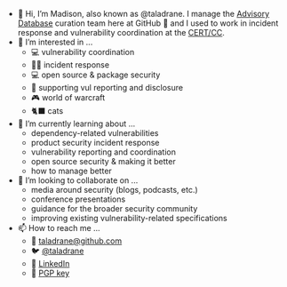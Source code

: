- 👋 Hi, I’m Madison, also known as @taladrane. I manage the [Advisory Database](https://github.com/advisories) curation team here at GitHub 👋  and I used to work in incident response and vulnerability coordination at the [CERT/CC](https://kb.cert.org/).
- 👀 I’m interested in ...
    - 💻 vulnerability coordination
    - 💂‍♀ incident response
    - 💻 open source & package security
    - 🚒 supporting vul reporting and disclosure
    - 🎮 world of warcraft
    - 🐈‍⬛ cats
- 🌱 I’m currently learning about ...
    - dependency-related vulnerabilities
    - product security incident response
    - vulnerability reporting and coordination
    - open source security & making it better
    - how to manage better
- 💞️ I’m looking to collaborate on ...
    - media around security (blogs, podcasts, etc.)
    - conference presentations
    - guidance for the broader security community
    - improving existing vulnerability-related specifications
- 📫 How to reach me ...
    - 📧 taladrane@github.com
    - 🐦 [@taladrane](https://twitter.com/taladrane)
    - 🔗 [LinkedIn](https://www.linkedin.com/in/madisonoliver24/)
    - 🔐 [PGP key](https://github.com/taladrane.gpg)

<!---
taladrane/taladrane is a ✨ special ✨ repository because its `README.md` (this file) appears on your GitHub profile.
You can click the Preview link to take a look at your changes.
--->
